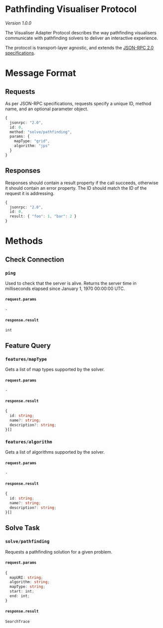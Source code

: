 # Pathfinding Visualiser Protocol

_Version 1.0.0_

The Visualiser Adapter Protocol describes the way pathfinding visualisers communicate with pathfinding solvers to deliver an interactive experience.

The protocol is transport-layer agnostic, and extends the [JSON-RPC 2.0 specifications](https://www.jsonrpc.org/specification).

# Message Format

## Requests

As per JSON-RPC specifications, requests specify a unique ID, method name, and an optional parameter object.

```ts
{
  jsonrpc: "2.0",
  id: 0,
  method: "solve/pathfinding",
  params: {
    mapType: "grid",
    algorithm: "jps"
  }
}
```

## Responses

Responses should contain a result property if the call succeeds, otherwise it should contain an error property. The ID should match the ID of the request it is addressing.

```ts
{
  jsonrpc: "2.0",
  id: 0,
  result: { "foo": 1, "bar": 2 }
}
```

# Methods

## Check Connection

### `ping`

Used to check that the server is alive. Returns the server time in milliseconds elapsed since January 1, 1970 00:00:00 UTC.

#### `request.params`

`-`

#### `response.result`

`int`

## Feature Query

### `features/mapType`

Gets a list of map types supported by the solver.

#### `request.params`

`-`

#### `response.result`

```ts
{
  id: string;
  name?: string;
  description?: string;
}[]
```

### `features/algorithm`

Gets a list of algorithms supported by the solver.

#### `request.params`

`-`

#### `response.result`

```ts
{
  id: string;
  name?: string;
  description?: string;
}[]
```

## Solve Task

### `solve/pathfinding`

Requests a pathfinding solution for a given problem.

#### `request.params`

```ts
{
  mapURI: string;
  algorithm: string;
  mapType: string;
  start: int;
  end: int;
}
```

#### `response.result`

`SearchTrace`
